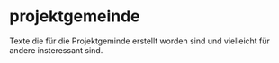 # projektgemeinde

Texte die für die Projektgeminde erstellt worden sind und vielleicht für andere insteressant sind.
